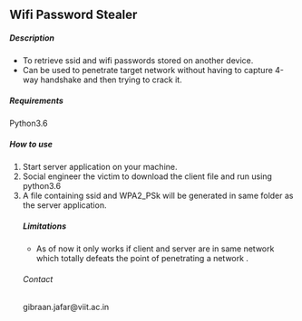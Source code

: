 
<h2> Wifi Password Stealer </h2>

<h5>Description</h5>
<ul>
<li>To retrieve ssid and wifi passwords stored on another device.</li>
<li>Can be used to penetrate target network without having to capture
4-way handshake and then trying to crack it.</li>
</ul>

<h5> Requirements </h5>
Python3.6

<h5> How to use </h5>
<ol>
<li>Start server application on your machine.</li>
<li>Social engineer the victim to download the client file and run using
python3.6</li>
<li>A file containing ssid and WPA2_PSk will be generated in same folder 
as the server application.</li
</ol>


<h5>Limitations</h5>
<ul>
<li>As of now it only works if client and server are in same network which
totally defeats the point of penetrating a network .</li>
<!-- <li>If anyone knows how to make it such that it can work over different 
networks , please help me improve it accordingly </li>  -->
</ul>

<h6>Contact</h6> 
 gibraan.jafar@viit.ac.in
